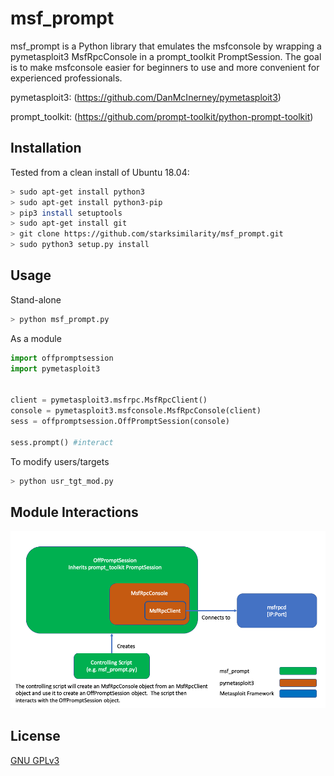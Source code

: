 # msf_prompt

msf_prompt is a Python library that emulates the msfconsole by wrapping a pymetasploit3 MsfRpcConsole in a prompt_toolkit PromptSession.  The goal is to make msfconsole easier for beginners to use and more convenient for experienced professionals. 

pymetasploit3: (https://github.com/DanMcInerney/pymetasploit3)

prompt_toolkit: (https://github.com/prompt-toolkit/python-prompt-toolkit)

## Installation

Tested from a clean install of Ubuntu 18.04:
```bash
> sudo apt-get install python3
> sudo apt-get install python3-pip
> pip3 install setuptools
> sudo apt-get install git
> git clone https://github.com/starksimilarity/msf_prompt.git
> sudo python3 setup.py install
```

## Usage

Stand-alone
```bash
> python msf_prompt.py
```

As a module
```python
import offpromptsession 
import pymetasploit3


client = pymetasploit3.msfrpc.MsfRpcClient()
console = pymetasploit3.msfconsole.MsfRpcConsole(client)
sess = offpromptsession.OffPromptSession(console)

sess.prompt() #interact
```

To modify users/targets
```bash
> python usr_tgt_mod.py
```


## Module Interactions
![Module Interations](msf_prompt_flow.png)

## License
[GNU GPLv3](https://www.gnu.org/licenses/gpl-3.0.en.html)
